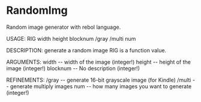 RandomImg
=========

Random image generator with rebol language.

USAGE:
	RIG width height blocknum /gray /multi num

DESCRIPTION:
	generate a random image
	RIG is a function value.

ARGUMENTS:
	width -- width of the image (integer!)
	height -- height of the image (integer!)
	blocknum -- No description (integer!)

REFINEMENTS:
	/gray -- generate 16-bit grayscale image (for Kindle)
	/multi -- generate multiply images
		num -- how many images you want to generate (integer!)
 
